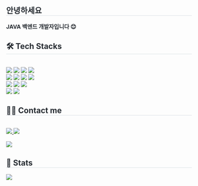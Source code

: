 <div style="text-align: left;">
    <h2 style="border-bottom: 1px solid #d8dee4; color: #282d33;">안녕하세요</h2>
    <div style="font-weight: 700; font-size: 15px; text-align: left; color: #282d33;">JAVA 백엔드 개발자입니다 😊</div>
</div>

<div style="text-align: left;">
    <h2 style="border-bottom: 1px solid #d8dee4; color: #282d33;">🛠️ Tech Stacks</h2>
    <br>
    <div style="text-align: left;">
        <img src="https://img.shields.io/badge/HTML5-E34F26?style=flat-square&logo=HTML5&logoColor=white">
        <img src="https://img.shields.io/badge/CSS3-1572B6?style=flat-square&logo=CSS3&logoColor=white">
        <img src="https://img.shields.io/badge/Javascript-F7DF1E?style=flat-square&logo=Javascript&logoColor=white">
        <img src="https://img.shields.io/badge/jQuery-0769AD?style=flat-square&logo=jQuery&logoColor=white">
        <br>
        <img src="https://img.shields.io/badge/Java-007396?style=flat-square&logo=Java&logoColor=white">
        <img src="https://img.shields.io/badge/JSP-6DB33F?style=flat-square&logo=JSP&logoColor=white">
        <img src="https://img.shields.io/badge/Spring-6DB33F?style=flat-square&logo=Spring&logoColor=white">
        <img src="https://img.shields.io/badge/Spring Boot-6DB33F?style=flat-square&logo=Spring Boot&logoColor=white">
        <br>
        <img src="https://img.shields.io/badge/Oracle-F80000?style=flat-square&logo=Oracle&logoColor=white">
        <img src="https://img.shields.io/badge/Apache Tomcat-F8DC75?style=flat-square&logo=Apache Tomcat&logoColor=white">
        <img src="https://img.shields.io/badge/Amazon AWS-232F3E?style=flat-square&logo=Amazon AWS&logoColor=white">
        <br>
        <img src="https://img.shields.io/badge/Git-181717?style=flat-square&logo=Git&logoColor=white">
        <img src="https://img.shields.io/badge/Github-181717?style=flat-square&logo=Github&logoColor=white">
    </div>
</div>

<div style="text-align: left;">
    <h2 style="border-bottom: 1px solid #d8dee4; color: #282d33;">🧑‍💻 Contact me</h2>
    <br>
    <div style="text-align: left;">
        <a href="https://blog.naver.com/907hz_">
            <img src="https://img.shields.io/badge/Naver-03C75A?style=flat-square&logo=Naver&logoColor=white">
        </a>
        <a href="mailto:a1a2a4a562@gmail.com">
            <img src="https://img.shields.io/badge/Gmail-EA4335?style=flat-square&logo=Gmail&logoColor=white">
        </a>
    </div>
    <br>
    <div style="text-align: left;">
        <a href="https://hits.seeyoufarm.com">
            <img src="https://hits.seeyoufarm.com/api/count/incr/badge.svg?url=https%3A%2F%2Fgithub.com%2F907hza%2F&count_bg=%23000000&title_bg=%23000000&icon=github.svg&icon_color=%23FFFFFF&title=GitHub&edge_flat=false"/>
        </a>
    </div>
</div>

<div style="text-align: left;">
    <h2 style="border-bottom: 1px solid #d8dee4; color: #282d33;">🏅 Stats</h2>
    <div style="text-align: left;">
        <img src="https://github-readme-stats.vercel.app/api/top-langs/?username=907hza&layout=compact&bg_color=180,000000,&title_color=000000&text_color=000000"/>
    </div>
</div>
